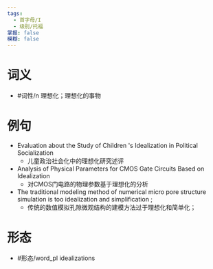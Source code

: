 ```yaml
---
tags:
  - 首字母/I
  - 级别/托福
掌握: false
模糊: false
---
```

# 词义
- #词性/n  理想化；理想化的事物
# 例句
- Evaluation about the Study of Children 's Idealization in Political Socialization
	- 儿童政治社会化中的理想化研究述评
- Analysis of Physical Parameters for CMOS Gate Circuits Based on Idealization
	- 对CMOS门电路的物理参数基于理想化的分析
- The traditional modeling method of numerical micro pore structure simulation is too idealization and simplification ;
	- 传统的数值模拟孔隙微观结构的建模方法过于理想化和简单化；
# 形态
- #形态/word_pl idealizations
